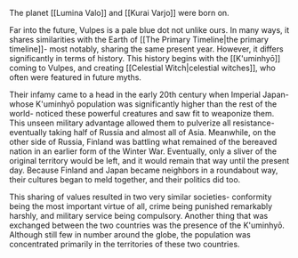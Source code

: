 The planet [[Lumina Valo]] and [[Kurai Varjo]] were born on.

Far into the future, Vulpes is a pale blue dot not unlike ours. In many ways, it shares similarities with the Earth of [[The Primary Timeline|the primary timeline]]- most notably, sharing the same present year. However, it differs significantly in terms of history. This history begins with the [[K'uminhyō]] coming to Vulpes, and creating [[Celestial Witch|celestial witches]], who often were featured in future myths. 

Their infamy came to a head in the early 20th century when Imperial Japan- whose K'uminhyō population was significantly higher than the rest of the world- noticed these powerful creatures and saw fit to weaponize them. This unseen military advantage allowed them to pulverize all resistance- eventually taking half of Russia and almost all of Asia. Meanwhile, on the other side of Russia, Finland was battling what remained of the bereaved nation in an earlier form of the Winter War. Eventually, only a sliver of the original territory would be left, and it would remain that way until the present day. Because Finland and Japan became neighbors in a roundabout way, their cultures began to meld together, and their politics did too. 

This sharing of values resulted in two very similar societies- conformity being the most important virtue of all, crime being punished remarkably harshly, and military service being compulsory. Another thing that was exchanged between the two countries was the presence of the K'uminhyō. Although still few in number around the globe, the population was concentrated primarily in the territories of these two countries.  